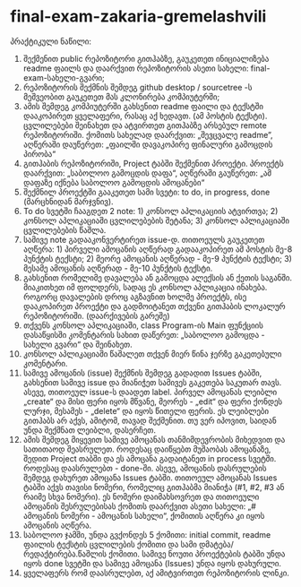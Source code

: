 ﻿# final-exam-zakaria-gremelashvili
პრაქტიკული ნაწილი:
1.	შექმენით public რეპოზიტორი გითჰაბზე, გაუკეთეთ ინიციალიზება readme ფაილს და დაარქვით რეპოზიტორის ასეთი სახელი: final-exam-სახელი-გვარი;
2.	რეპოზიტორის შექმნის შემდეგ github desktop / sourcetree -ს მეშვეობით გაუკეთეთ მას კლონირება კომპიუტერში;
3.	ამის შემდეგ კომპიუტერში გახსენით readme ფაილი და ტექსტში დააკოპირეთ ყველაფერი, რასაც აქ ხედავთ. (ამ პოსტის ტექსტი). ცვლილებები შეინახეთ და ატვირთეთ გითჰაბზე არსებულ remote რეპოზიტორიში. ქომითს სახელად დაარქვით: „შევცვალე readme”, აღწერაში დაუწერეთ: „ფაილში დავაკოპირე ფინალური გამოცდის პირობა“
4.	გითჰაბის რეპოზიტორიში, Project ტაბში შექმენით პროექტი. პროექტს დაარქვით: „საბოლოო გამოცდის დაფა“, აღწერაში გაუწერეთ: „ამ დაფაზე იქნება საბოლოო გამოცდის ამოცანები“
5.	შექმნილ პროექტში გააკეთეთ სამი სვეტი: to do, in progress, done (მარცხნიდან მარჯვნივ).
6.	To do სვეტში ჩააგდეთ 2 note: 1) კონსოლ აპლიკაციის ატვირთვა; 2) კონსოლ აპლიკაციაში ცვლილებების შეტანა; 3) კონსოლ აპლიკაციაში ცვლილებების წაშლა.
7.	სამივე note გადააკონვერტირეთ issue-დ. თითოეულს გაუკეთეთ აღწერა: 1) პირველი ამოცანის აღწერად გადააკოპირეთ ამ პოსტის მე-8 პუნქტის ტექსტი; 2) მეორე ამოცანის აღწერად - მე-9 პუნქტის ტექსტი; 3) მესამე ამოცანის აღწერად - მე-10 პუნქტის ტექსტი. 
8.	გახსენით რომელიმე დავალება ან გამოცდა ალექსის ან ქეთის საგანში. მიაკითხეთ იმ ფოლდერს, სადაც ეს კონსოლ აპლიკაცია ინახება. როგორც დავალების დროც აგზავნით ხოლმე პროექტს, ისე დააკოპირეთ პროექტი და გადმოიტანეთ თქვენი გითჰაბის ლოკალურ რეპოზიტორიში. (დაარქივების გარეშე)
9.	თქვენს კონსოლ აპლიკაციაში, class Program-ის Main ფუნქციის დასაწყისში კომენტარის სახით დაწერეთ: „საბოლოო გამოცდა - სახელი გვარი“ და შეინახეთ.
10.	კონსოლ აპლიკაციაში წაშალეთ თქვენ მიერ წინა ჯერზე გაკეთებული კომენტარი.
11.	სამივე ამოცანის (issue) შექმნის შემდეგ გადადით Issues ტაბში, გახსენით სამივე issue და მიანიჭეთ სამივეს გაკეთება საკუთარ თავს. ასევე, თითოეულ issue-ს დაადეთ label. პირველ ამოცანას ლეიბლი „create“ და მისი ფერი იყოს მწვანე, მეორეს - „edit“ და ფერი ქონდეს ლურჯი, მესამეს - „delete“ და იყოს წითელი ფერის. ეს ლეიბლები გითჰაბს არ აქვს, ამიტომ, თავად შექმენით. თუ ვერ იპოვით, საიდან უნდა შექმნათ ლეიბლი, დასერჩეთ.
12.	ამის შემდეგ მიყევით სამივე ამოცანას თანმიმდევრობის მიხედვით და სათითაოდ შეასრულეთ. როდესაც დაიწყებთ მუშაობას ამოცანაზე, შედით Project თაბში და ეს ამოცანა გადაიტანეთ in process სვეტში. როდესაც დაასრულებთ - done-ში. ასევე, ამოცანის დასრულების შემდეგ დახურეთ ამოცანა Issues ტაბში. თითოეულ ამოცანას Issues ტაბში აქვს თავისი ნომერი, რომელიც გითჰაბმა მიანიჭა (#1, #2, #3 ან რაიმე სხვა ნომერი). ეს ნომერი დაიმახსოვრეთ და თითოეული ამოცანის შესრულებისას ქომითს დაარქვით ასეთი სახელი: „# ამოცანის ნომერი - ამოცანის სახელი“, ქომითის აღწერა კი იყოს ამოცანის აღწერა.
13.	საბოლოო ჯამში, უნდა გვქონდეს 5 ქომითი: initial commit, readme ფაილის ტექსტის ცვლილების ქომითი და სამი დმატება/რედაქტირება.წაშლის ქომითი. სამივე ნოუთი პროექტების ტაბში უნდა იყოს done სვეტში და სამივე ამოცანა (Issues) უნდა იყოს დახურული.
14.	ყველაფერს რომ დაასრულებთ, აქ ამიტვირთეთ რეპოზიტორის ლინკი.